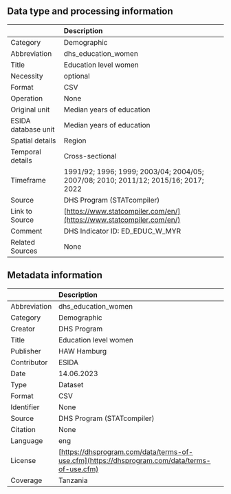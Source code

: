 ## Data type and processing information 

|                     | Description                                                                        |
|:--------------------|:-----------------------------------------------------------------------------------|
| Category            | Demographic                                                                        |
| Abbreviation        | dhs_education_women                                                                |
| Title               | Education level women                                                              |
| Necessity           | optional                                                                           |
| Format              | CSV                                                                                |
| Operation           | None                                                                               |
| Original unit       | Median years of education                                                          |
| ESIDA database unit | Median years of education                                                          |
| Spatial details     | Region                                                                             |
| Temporal details    | Cross-sectional                                                                    |
| Timeframe           | 1991/92; 1996; 1999; 2003/04; 2004/05; 2007/08; 2010; 2011/12; 2015/16; 2017; 2022 |
| Source              | DHS Program (STATcompiler)                                                         |
| Link to Source      | [https://www.statcompiler.com/en/](https://www.statcompiler.com/en/)               |
| Comment             | DHS Indicator ID: ED_EDUC_W_MYR                                                    |
| Related Sources     | None                                                                               |

## Metadata information 

|              | Description                                                                                  |
|:-------------|:---------------------------------------------------------------------------------------------|
| Abbreviation | dhs_education_women                                                                          |
| Category     | Demographic                                                                                  |
| Creator      | DHS Program                                                                                  |
| Title        | Education level women                                                                        |
| Publisher    | HAW Hamburg                                                                                  |
| Contributor  | ESIDA                                                                                        |
| Date         | 14.06.2023                                                                                   |
| Type         | Dataset                                                                                      |
| Format       | CSV                                                                                          |
| Identifier   | None                                                                                         |
| Source       | DHS Program (STATcompiler)                                                                   |
| Citation     | None                                                                                         |
| Language     | eng                                                                                          |
| License      | [https://dhsprogram.com/data/terms-of-use.cfm](https://dhsprogram.com/data/terms-of-use.cfm) |
| Coverage     | Tanzania                                                                                     |